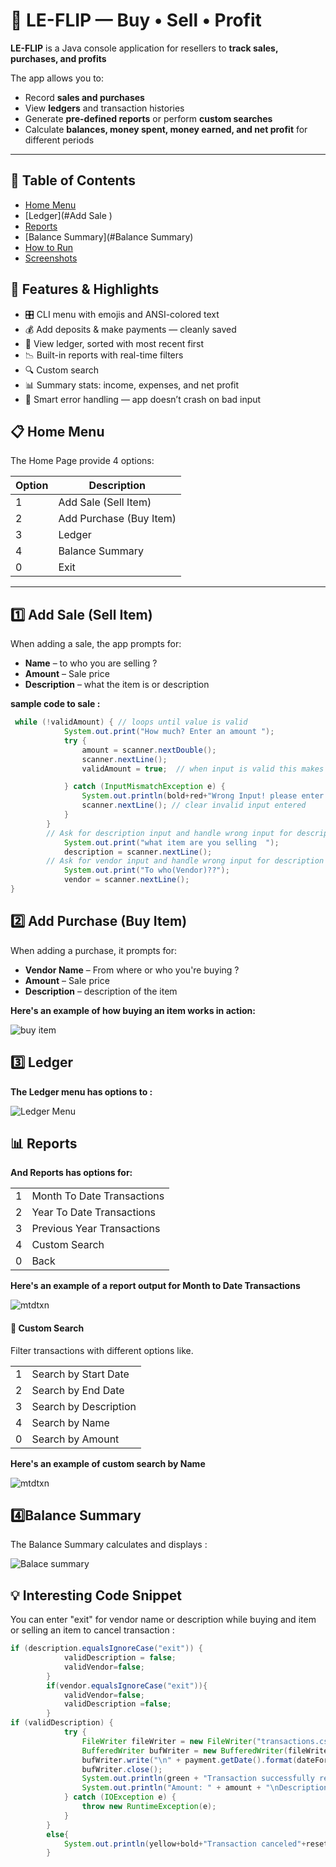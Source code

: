 # 🤑 LE-FLIP — Buy • Sell • Profit

**LE-FLIP** is a Java console application for resellers to **track sales, purchases, and profits** 

The app allows you to:

- Record **sales and purchases**
- View **ledgers** and transaction histories
- Generate **pre-defined reports** or perform **custom searches**
- Calculate **balances, money spent, money earned, and net profit** for different periods

---

## 📑 Table of Contents
- [Home Menu](#Home-menu)
- [Ledger](#Add Sale )
- [Reports](#reports)
- [Balance Summary](#Balance Summary)
- [How to Run](#how-to-run)
- [Screenshots](#screenshots)

## 🌟 Features & Highlights

- 🎛️ CLI menu with emojis and ANSI-colored text
- 💰 Add deposits & make payments — cleanly saved
- 📄 View ledger, sorted with most recent first
- 📉 Built-in reports with real-time filters
- 🔍 Custom search
- 📊 Summary stats: income, expenses, and net profit
- 🚫 Smart error handling — app doesn’t crash on bad input



## 📋 Home Menu

The Home Page provide 4 options:

| Option | Description |
|--------|-------------|
| 1 | Add Sale (Sell Item) |
| 2 | Add Purchase (Buy Item) |
| 3 | Ledger |
| 4 | Balance Summary |
| 0 | Exit |
 
  
---

## 1️⃣ Add Sale (Sell Item)

When adding a sale, the app prompts for:

- **Name** – to who you are selling ?
- **Amount** – Sale price
- **Description** – what the item is or description 

**sample code to sale :**

```java
 while (!validAmount) { // loops until value is valid
            System.out.print("How much? Enter an amount ");
            try {
                amount = scanner.nextDouble();
                scanner.nextLine();
                validAmount = true;  // when input is valid this makes the loop exit

            } catch (InputMismatchException e) {
                System.out.println(bold+red+"Wrong Input! please enter an amount in $ "+reset);
                scanner.nextLine(); // clear invalid input entered
            }
        }
        // Ask for description input and handle wrong input for description
            System.out.print("what item are you selling  ");
            description = scanner.nextLine();
        // Ask for vendor input and handle wrong input for description
            System.out.print("To who(Vendor)??");
            vendor = scanner.nextLine();
}
```
## 2️⃣ Add Purchase (Buy Item)

When adding a purchase, it prompts for:

- **Vendor Name** – From where or who you're buying ?
- **Amount** – Sale price
- **Description** – description of the item
 

 **Here's an example of how buying an item works in action:**



  ![buy item ](screenshots/buyitem.png)




  ## 3️⃣ Ledger


**The Ledger menu has options to :**
 

![Ledger Menu](screenshots/ledgermenu.png)

## 📊 Reports

**And Reports has options for:**


|  |                            |
|--------|----------------------------|
| 1 | Month To Date Transactions |
| 2 | Year To Date Transactions  |
| 3 | Previous Year Transactions |
| 4 | Custom Search              |
| 0 | Back                       |

**Here's an example of a report output for Month to Date Transactions**


![mtdtxn](screenshots/mtdtxn.png)

#### 🔎 Custom Search

Filter transactions with different options like.

|  |                           |
|--------|---------------------------|
| 1 | Search by Start Date |
| 2 | Search by End Date  |
| 3 | Search by Description |
| 4 | Search by Name             |
| 0 | Search by Amount                     |

**Here's an example of custom search by Name**


![mtdtxn](screenshots/customsearch.png)



## 4️⃣Balance Summary

The Balance Summary calculates and displays :

 
![Balace summary ](screenshots/balancesummary.png)


## 💡 Interesting Code Snippet

You can enter "exit" for vendor name or description while buying and item or selling an item to cancel transaction  :
```java
if (description.equalsIgnoreCase("exit")) {
            validDescription = false;
            validVendor=false;
        }
        if(vendor.equalsIgnoreCase("exit")){
            validVendor=false;
            validDescription =false;
        }
if (validDescription) {
            try {
                FileWriter fileWriter = new FileWriter("transactions.csv", true);
                BufferedWriter bufWriter = new BufferedWriter(fileWriter);
                bufWriter.write("\n" + payment.getDate().format(dateFormatter) + "|" + payment.getTime().format(timeFormatter) + "|" + payment.getDescription() + "|" + payment.getVendor() + "|" + payment.getAmount());
                bufWriter.close();
                System.out.println(green + "Transaction successfully recorded!" + reset);
                System.out.println("Amount: " + amount + "\nDescription: " + description + "\nvendor: " + vendor);
            } catch (IOException e) {
                throw new RuntimeException(e);
            }
        }
        else{
            System.out.println(yellow+bold+"Transaction canceled"+reset);
        }
